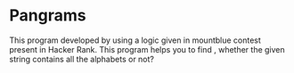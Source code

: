 # Pangrams
This program developed by using a logic given in mountblue contest present in Hacker Rank. This program helps you to find , whether the given string contains all the alphabets or not?
